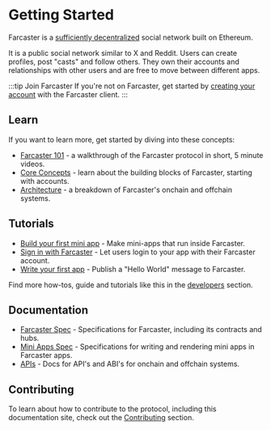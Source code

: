 # Getting Started

Farcaster is a [sufficiently decentralized](https://www.varunsrinivasan.com/2022/01/11/sufficient-decentralization-for-social-networks) social network built on Ethereum.

It is a public social network similar to X and Reddit. Users can create profiles, post "casts" and follow others. They own their accounts and relationships with other users and are free to move between different apps.

:::tip Join Farcaster
If you're not on Farcaster, get started by [creating your account](https://www.farcaster.xyz/) with the Farcaster client.
:::

## Learn

If you want to learn more, get started by diving into these concepts:

- [Farcaster 101](https://www.youtube.com/playlist?list=PL0eq1PLf6eUdm35v_840EGLXkVJDhxhcF) - a walkthrough of the Farcaster protocol in short, 5 minute videos.
- [Core Concepts](/learn/what-is-farcaster/accounts) - learn about the building blocks of Farcaster, starting with accounts.
- [Architecture](/learn/architecture/overview) - a breakdown of Farcaster's onchain and offchain systems.

## Tutorials

- [Build your first mini app](/developers/frames/getting-started) - Make mini-apps that run inside Farcaster.
- [Sign in with Farcaster](/auth-kit/installation) - Let users login to your app with their Farcaster account.
- [Write your first app](/developers/index) - Publish a "Hello World" message to Farcaster.

Find more how-tos, guide and tutorials like this in the [developers](/developers/) section.

## Documentation

- [Farcaster Spec](https://github.com/farcasterxyz/protocol) - Specifications for Farcaster, including its contracts and hubs.
- [Mini Apps Spec](/developers/frames/spec) - Specifications for writing and rendering mini apps in Farcaster apps.
- [APIs](/reference/) - Docs for API's and ABI's for onchain and offchain systems.

## Contributing

To learn about how to contribute to the protocol, including this documentation site, check out
the [Contributing](/learn/contributing/overview) section.
